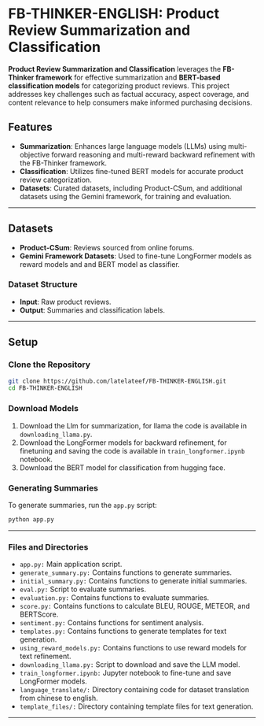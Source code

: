 
# FB-THINKER-ENGLISH: Product Review Summarization and Classification  

**Product Review Summarization and Classification** leverages the **FB-Thinker framework** for effective summarization and **BERT-based classification models** for categorizing product reviews. This project addresses key challenges such as factual accuracy, aspect coverage, and content relevance to help consumers make informed purchasing decisions.

## Features  
- **Summarization**: Enhances large language models (LLMs) using multi-objective forward reasoning and multi-reward backward refinement with the FB-Thinker framework.  
- **Classification**: Utilizes fine-tuned BERT models for accurate product review categorization.  
- **Datasets**: Curated datasets, including Product-CSum, and additional datasets using the Gemini framework, for training and evaluation.  

---

## Datasets  
- **Product-CSum**: Reviews sourced from online forums.   
- **Gemini Framework Datasets**: Used to fine-tune LongFormer models as reward models and and BERT model as classifier.

### Dataset Structure  
- **Input**: Raw product reviews.  
- **Output**: Summaries and classification labels.

---

## Setup  

### Clone the Repository  
```bash
git clone https://github.com/latelateef/FB-THINKER-ENGLISH.git  
cd FB-THINKER-ENGLISH
```

### Download Models
1. Download the Llm for summarization, for llama the code is available in `downloading_llama.py`.
2. Download the LongFormer models for backward refinement, for finetuning and saving the code is available in `train_longformer.ipynb` notebook.
3. Download the BERT model for classification from hugging face.

### Generating Summaries

To generate summaries, run the `app.py` script:
```sh
python app.py
```

---

### Files and Directories
- `app.py:` Main application script.
- `generate_summary.py:` Contains functions to generate summaries.
- `initial_summary.py:` Contains functions to generate initial summaries.
- `eval.py:` Script to evaluate summaries.
- `evaluation.py:` Contains functions to evaluate summaries.
- `score.py:` Contains functions to calculate BLEU, ROUGE, METEOR, and BERTScore.
- `sentiment.py:` Contains functions for sentiment analysis.
- `templates.py:` Contains functions to generate templates for text generation.
- `using_reward_models.py:` Contains functions to use reward models for text refinement.
- `downloading_llama.py:` Script to download and save the LLM model.
- `train_longformer.ipynb:` Jupyter notebook to fine-tune and save LongFormer models.
- `language_translate/:` Directory containing code for dataset translation from chinese to english.
- `template_files/:` Directory containing template files for text generation.

---